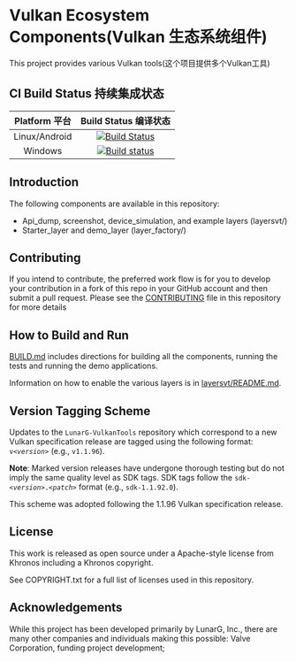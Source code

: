 # Vulkan Ecosystem Components(Vulkan 生态系统组件)

This project provides various Vulkan tools(这个项目提供多个Vulkan工具)

## CI Build Status 持续集成状态
| Platform 平台 | Build Status 编译状态| 
|:--------:|:------------:|
| Linux/Android | [![Build Status](https://travis-ci.org/LunarG/VulkanTools.svg?branch=master)](https://travis-ci.org/LunarG/VulkanTools) |
| Windows | [![Build status](https://ci.appveyor.com/api/projects/status/2ncmy766ufb2hnh2/branch/master?svg=true)](https://ci.appveyor.com/project/karl-lunarg/vulkantools/branch/master) |

## Introduction

The following components are available in this repository:
- Api_dump, screenshot, device_simulation, and example layers (layersvt/)
- Starter_layer and demo_layer (layer_factory/)

## Contributing

If you intend to contribute, the preferred work flow is for you to develop your contribution
in a fork of this repo in your GitHub account and then submit a pull request.
Please see the [CONTRIBUTING](CONTRIBUTING.md) file in this repository for more details

## How to Build and Run

[BUILD.md](BUILD.md)
includes directions for building all the components, running the tests and running the demo applications.

Information on how to enable the various layers is in
[layersvt/README.md](layersvt/README.md).

## Version Tagging Scheme

Updates to the `LunarG-VulkanTools` repository which correspond to a new Vulkan specification release are tagged using the following format: `v<`_`version`_`>` (e.g., `v1.1.96`).

**Note**: Marked version releases have undergone thorough testing but do not imply the same quality level as SDK tags. SDK tags follow the `sdk-<`_`version`_`>.<`_`patch`_`>` format (e.g., `sdk-1.1.92.0`).

This scheme was adopted following the 1.1.96 Vulkan specification release.

## License
This work is released as open source under a Apache-style license from Khronos including a Khronos copyright.

See COPYRIGHT.txt for a full list of licenses used in this repository.

## Acknowledgements
While this project has been developed primarily by LunarG, Inc., there are many other
companies and individuals making this possible: Valve Corporation, funding
project development;
